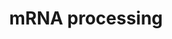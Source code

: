 ---
annotations:
- id: PW:0001073
  parent: regulatory pathway
  type: Pathway Ontology
  value: spliceosome pathway
authors:
- Nsalomonis
- MaintBot
- Khanspers
- Ddigles
- Fehrhart
- DeSl
description: 'This process describes the conversion of precursor messenger RNA into
  mature messenger RNA (mRNA). The pre-mRNA molecule undergoes three main modifications.
  These modifications are 5'' capping, 3'' polyadenylation, and RNA splicing, which
  occur in the cell nucleus before the RNA is translated.  5'' Capping: Capping of
  the pre-mRNA involves the addition of 7-methylguanosine (m7G) to the 5'' end. The
  cap protects the 5'' end of the primary RNA transcript from attack by ribonucleases
  that have specificity to the 3''5'' phosphodiester bonds.  3'' Processing: The pre-mRNA
  processing at the 3'' end of the RNA molecule involves cleavage of its 3'' end and
  then the addition of about 200 adenine residues to form a poly(A) tail. As the poly(A)
  tails is synthesised, it binds multiple copies of poly(A) binding protein, which
  protects the 3''end from ribonuclease digestion.  Splicing: RNA splicing is the
  process by which introns, regions of RNA that do not code for protein, are removed
  from the pre-mRNA and the remaining exons connected to re-form a single continuous
  molecule.  Description adapted from Wikipedia: http://en.wikipedia.org/wiki/Post-transcriptional_modification'
last-edited: 2022-05-18
organisms:
- Caenorhabditis elegans
redirect_from:
- /index.php/Pathway:WP123
- /instance/WP123
- /instance/WP123_rr118541
revision: r118541
schema-jsonld:
- '@context': https://schema.org/
  '@id': https://wikipathways.github.io/pathways/WP123.html
  '@type': Dataset
  creator:
    '@type': Organization
    name: WikiPathways
  description: 'This process describes the conversion of precursor messenger RNA into
    mature messenger RNA (mRNA). The pre-mRNA molecule undergoes three main modifications.
    These modifications are 5'' capping, 3'' polyadenylation, and RNA splicing, which
    occur in the cell nucleus before the RNA is translated.  5'' Capping: Capping
    of the pre-mRNA involves the addition of 7-methylguanosine (m7G) to the 5'' end.
    The cap protects the 5'' end of the primary RNA transcript from attack by ribonucleases
    that have specificity to the 3''5'' phosphodiester bonds.  3'' Processing: The
    pre-mRNA processing at the 3'' end of the RNA molecule involves cleavage of its
    3'' end and then the addition of about 200 adenine residues to form a poly(A)
    tail. As the poly(A) tails is synthesised, it binds multiple copies of poly(A)
    binding protein, which protects the 3''end from ribonuclease digestion.  Splicing:
    RNA splicing is the process by which introns, regions of RNA that do not code
    for protein, are removed from the pre-mRNA and the remaining exons connected to
    re-form a single continuous molecule.  Description adapted from Wikipedia: http://en.wikipedia.org/wiki/Post-transcriptional_modification'
  keywords:
  - C25A1.4
  - C27H5.3
  - C36B1.5
  - C44B7.2
  - F08G12.2
  - F09G2.4
  - F11A10.2
  - F11A10.8
  - F28C1.1
  - F37E3.1
  - F43G6.5
  - F43G9.5
  - F47G9.1
  - F56D2.6
  - F58B3.7
  - F59A2.4
  - M03C11.7
  - T08A11.2
  - T08B2.5
  - T13H5.4
  - W03F9.10
  - Y113G7B.17
  - Y48B6A.3
  - Y55F3AM.3
  - Y55F3BR.1
  - Y59A8B.6
  - Y67H2A.1
  - Y73B6BL.33
  - Y76B12C.7
  - ama-1
  - bath-43
  - cel-1
  - cpf-1
  - cpf-2
  - dcr-1
  - dnj-30
  - eft-1
  - etr-1
  - gut-2
  - him-1
  - hrp-2
  - lsm-7
  - mog-1
  - mog-4
  - mog-5
  - nxf-1
  - pab-3
  - phf-5
  - prp-17
  - prp-21
  - prp-4
  - prp-8
  - ptb-1
  - rha-1
  - rnp-2
  - rnp-3
  - rnp-7
  - rsp-1
  - rsp-2
  - rsp-3
  - rsp-4
  - rsp-6
  - rsp-7
  - rsr-1
  - sap-1
  - snr-1
  - snr-3
  - snr-4
  - snr-5
  - snr-6
  - snr-7
  - spt-5
  - suf-1
  - tag-172
  - tag-203
  - tag-72
  - teg-1
  - uaf-1
  - unc-75
  license: CC0
  name: mRNA processing
seo: CreativeWork
title: mRNA processing
wpid: WP123
---